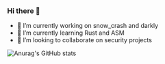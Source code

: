 ### Hi there 👋

- 🔭 I’m currently working on snow_crash and darkly
- 🌱 I’m currently learning Rust and ASM
- 👯 I’m looking to collaborate on security projects

![Anurag's GitHub stats](https://github-readme-stats.vercel.app/api?username=Raiklan&show_icons=true&theme=dark)
